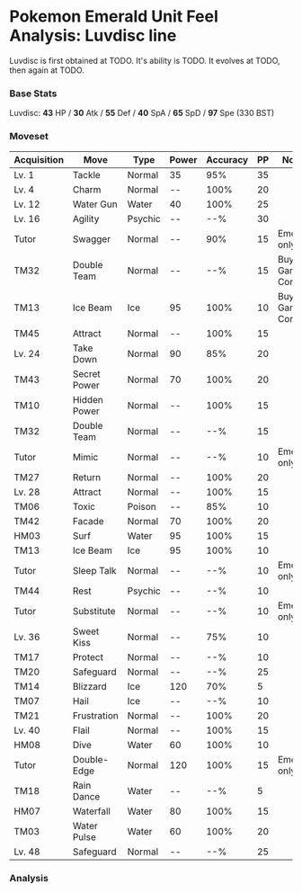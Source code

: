 # Pokemon Emerald Unit Feel Analysis: Luvdisc line

Luvdisc is first obtained at TODO. It's ability is TODO. It evolves at TODO, then again at TODO.

### Base Stats

Luvdisc: **43** HP / **30** Atk / **55** Def / **40** SpA / **65** SpD / **97** Spe (330 BST)

### Moveset

|Acquisition|Move        |Type   |Power|Accuracy|PP |Notes                    |
|---        |---         |---    |---  |---     |---|---                      |
|Lv. 1      |Tackle      |Normal |35   |95%     |35 |                         |
|Lv. 4      |Charm       |Normal |--   |100%    |20 |                         |
|Lv. 12     |Water Gun   |Water  |40   |100%    |25 |                         |
|Lv. 16     |Agility     |Psychic|--   |--%     |30 |                         |
|Tutor      |Swagger     |Normal |--   |90%     |15 |Emerald only             |
|TM32       |Double Team |Normal |--   |--%     |15 |Buy at Game Corner       |
|TM13       |Ice Beam    |Ice    |95   |100%    |10 |Buy at Game Corner       |
|TM45       |Attract     |Normal |--   |100%    |15 |                         |
|Lv. 24     |Take Down   |Normal |90   |85%     |20 |                         |
|TM43       |Secret Power|Normal |70   |100%    |20 |                         |
|TM10       |Hidden Power|Normal |--   |100%    |15 |                         |
|TM32       |Double Team |Normal |--   |--%     |15 |                         |
|Tutor      |Mimic       |Normal |--   |--%     |10 |Emerald only             |
|TM27       |Return      |Normal |--   |100%    |20 |                         |
|Lv. 28     |Attract     |Normal |--   |100%    |15 |                         |
|TM06       |Toxic       |Poison |--   |85%     |10 |                         |
|TM42       |Facade      |Normal |70   |100%    |20 |                         |
|HM03       |Surf        |Water  |95   |100%    |15 |                         |
|TM13       |Ice Beam    |Ice    |95   |100%    |10 |                         |
|Tutor      |Sleep Talk  |Normal |--   |--%     |10 |Emerald only             |
|TM44       |Rest        |Psychic|--   |--%     |10 |                         |
|Tutor      |Substitute  |Normal |--   |--%     |10 |Emerald only             |
|Lv. 36     |Sweet Kiss  |Normal |--   |75%     |10 |                         |
|TM17       |Protect     |Normal |--   |--%     |10 |                         |
|TM20       |Safeguard   |Normal |--   |--%     |25 |                         |
|TM14       |Blizzard    |Ice    |120  |70%     |5  |                         |
|TM07       |Hail        |Ice    |--   |--%     |10 |                         |
|TM21       |Frustration |Normal |--   |100%    |20 |                         |
|Lv. 40     |Flail       |Normal |--   |100%    |15 |                         |
|HM08       |Dive        |Water  |60   |100%    |10 |                         |
|Tutor      |Double-Edge |Normal |120  |100%    |15 |Emerald only             |
|TM18       |Rain Dance  |Water  |--   |--%     |5  |                         |
|HM07       |Waterfall   |Water  |80   |100%    |15 |                         |
|TM03       |Water Pulse |Water  |60   |100%    |20 |                         |
|Lv. 48     |Safeguard   |Normal |--   |--%     |25 |                         |

### Analysis